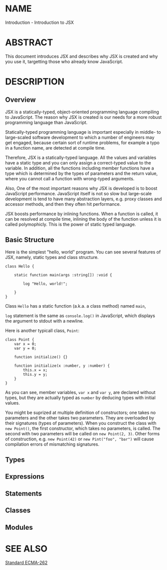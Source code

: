 # NAME

Introduction - Introduction to JSX

# ABSTRACT

This document introduces JSX and describes why JSX is created and why you use it, targetting those who already know JavaScript.

# DESCRIPTION

## Overview

JSX is a statically-typed, object-oriented programming language compiling to JavaScript. The reason why JSX is created is our needs for a more robust programming language than JavaScript.

Statically-typed programming language is important especially in middle- to large-scaled software development to which a number of engineers may get engaged, because certain sort of runtime problems, for example a typo in a function name, are detected at compile time.

Therefore, JSX is a statically-typed language. All the values and variables have a static type and you can only assign a correct-typed value to the variable. In addition, all the functions including member functions have a type which is determined by the types of parameters and the return value, where you cannot call a function with wrong-typed arguments.

Also, One of the most important reasons why JSX is developed is to boost JavaScript performance. JavaScript itself is not so slow but large-scale development is tend to have many abstraction layers, e.g. proxy classes and accessor methods, and then they often hit performance.

JSX boosts performance by inlining functions. When a function is called, it can be resolved at compile time, inlining the body of the function unless it is called polymophicly. This is the power of static typed language.

## Basic Structure

Here is the simplest "hello, world" program. You can see several features of JSX, namely, static types and class structure.

    class Hello {

        static function main(args :string[]) :void {

            log "Hello, world!";

        }
    }

Class `Hello` has a static function (a.k.a. a class method) named `main`,

`log` statement is the same as `console.log()` in JavaScript,
which displays the argument to stdout with a newline.

Here is another typicall class, `Point`:

    class Point {
        var x = 0;
        var y = 0;

        function initialize() {}

        function initialize(x :number, y :number) {
            this.x = x;
            this.y = y;
        }
    }

As you can see, member variables, `var x` and `var y`, are declared without
types, but they are actually typed as `number` by deducing types with initial values.

You might be suprized at multiple definition of constructors; one takes no parameters and the other takes two parameters. They are overloaded by their signatures (types of parameters). When you construct the class with `new Point()`, the first constructor, which takes no parameters, is called. The second with two parameters will be called on `new Point(2, 3)`. Other forms of construction, e.g. `new Point(42)` or `new Pint("foo", "bar")` will cause compilation errors of mismatching signatures.

## Types

## Expressions

## Statements

## Classes

## Modules

# SEE ALSO

[Standard ECMA-262](http://www.ecma-international.org/publications/standards/Ecma-262-arch.htm)

